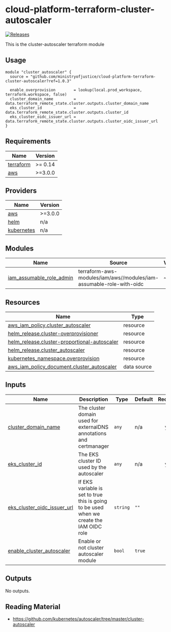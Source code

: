 # cloud-platform-terraform-cluster-autoscaler

[![Releases](https://img.shields.io/github/release/ministryofjustice/cloud-platform-terraform-cluster-autoscaler/all.svg?style=flat-square)](https://github.com/ministryofjustice/cloud-platform-terraform-cluster-autoscaler/releases)

This is the cluster-autoscaler terraform module

## Usage


```hcl
module "cluster_autoscaler" {
  source = "github.com/ministryofjustice/cloud-platform-terraform-cluster-autoscaler?ref=1.0.3"

  enable_overprovision        = lookup(local.prod_workspace, terraform.workspace, false)
  cluster_domain_name         = data.terraform_remote_state.cluster.outputs.cluster_domain_name
  eks_cluster_id              = data.terraform_remote_state.cluster.outputs.cluster_id
  eks_cluster_oidc_issuer_url = data.terraform_remote_state.cluster.outputs.cluster_oidc_issuer_url
}
```

<!--- BEGIN_TF_DOCS --->
## Requirements

| Name | Version |
|------|---------|
| <a name="requirement_terraform"></a> [terraform](#requirement\_terraform) | >= 0.14 |
| <a name="requirement_aws"></a> [aws](#requirement\_aws) | >=3.0.0 |

## Providers

| Name | Version |
|------|---------|
| <a name="provider_aws"></a> [aws](#provider\_aws) | >=3.0.0 |
| <a name="provider_helm"></a> [helm](#provider\_helm) | n/a |
| <a name="provider_kubernetes"></a> [kubernetes](#provider\_kubernetes) | n/a |

## Modules

| Name | Source | Version |
|------|--------|---------|
| <a name="module_iam_assumable_role_admin"></a> [iam\_assumable\_role\_admin](#module\_iam\_assumable\_role\_admin) | terraform-aws-modules/iam/aws//modules/iam-assumable-role-with-oidc | ~> v3.0 |

## Resources

| Name | Type |
|------|------|
| [aws_iam_policy.cluster_autoscaler](https://registry.terraform.io/providers/hashicorp/aws/latest/docs/resources/iam_policy) | resource |
| [helm_release.cluster-overprovisioner](https://registry.terraform.io/providers/hashicorp/helm/latest/docs/resources/release) | resource |
| [helm_release.cluster-proportional-autoscaler](https://registry.terraform.io/providers/hashicorp/helm/latest/docs/resources/release) | resource |
| [helm_release.cluster_autoscaler](https://registry.terraform.io/providers/hashicorp/helm/latest/docs/resources/release) | resource |
| [kubernetes_namespace.overprovision](https://registry.terraform.io/providers/hashicorp/kubernetes/latest/docs/resources/namespace) | resource |
| [aws_iam_policy_document.cluster_autoscaler](https://registry.terraform.io/providers/hashicorp/aws/latest/docs/data-sources/iam_policy_document) | data source |

## Inputs

| Name | Description | Type | Default | Required |
|------|-------------|------|---------|:--------:|
| <a name="input_cluster_domain_name"></a> [cluster\_domain\_name](#input\_cluster\_domain\_name) | The cluster domain used for externalDNS annotations and certmanager | `any` | n/a | yes |
| <a name="input_eks_cluster_id"></a> [eks\_cluster\_id](#input\_eks\_cluster\_id) | The EKS cluster ID used by the autoscaler | `any` | n/a | yes |
| <a name="input_eks_cluster_oidc_issuer_url"></a> [eks\_cluster\_oidc\_issuer\_url](#input\_eks\_cluster\_oidc\_issuer\_url) | If EKS variable is set to true this is going to be used when we create the IAM OIDC role | `string` | `""` | no |
| <a name="input_enable_cluster_autoscaler"></a> [enable\_cluster\_autoscaler](#input\_enable\_cluster\_autoscaler) | Enable or not cluster autoscaler module | `bool` | `true` | no |

## Outputs

No outputs.

<!--- END_TF_DOCS --->

## Reading Material

- https://github.com/kubernetes/autoscaler/tree/master/cluster-autoscaler
